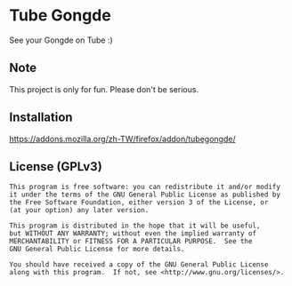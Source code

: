 # Tube Gongde
See your Gongde on Tube :)

## Note
This project is only for fun. Please don't be serious.

## Installation
https://addons.mozilla.org/zh-TW/firefox/addon/tubegongde/

## License (GPLv3)
    This program is free software: you can redistribute it and/or modify
    it under the terms of the GNU General Public License as published by
    the Free Software Foundation, either version 3 of the License, or
    (at your option) any later version.

    This program is distributed in the hope that it will be useful,
    but WITHOUT ANY WARRANTY; without even the implied warranty of
    MERCHANTABILITY or FITNESS FOR A PARTICULAR PURPOSE.  See the
    GNU General Public License for more details.

    You should have received a copy of the GNU General Public License
    along with this program.  If not, see <http://www.gnu.org/licenses/>.
